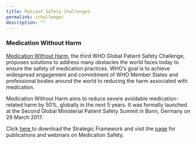 ```yaml
---
title: Patient Safety Challenges
permalink: /challenge/
description: ""
---
```

### Medication Without Harm

[Medication Without Harm](https://www.who.int/initiatives/medication-without-harm), the third WHO Global Patient Safety Challenge, proposes solutions to address many obstacles the world faces today to ensure the safety of medication practices. WHO’s goal is to achieve widespread engagement and commitment of WHO Member States and professional bodies around the world to reducing the harm associated with medication.

Medication Without Harm aims to reduce severe avoidable medication-related harm by 50%, globally in the next 5 years. It was formally launched at the Second Global Ministerial Patient Safety Summit in Bonn, Germany on 29 March 2017.

Click [here ](https://docisolation.prod.fire.glass/?guid=29b56937-5cef-4d43-3231-7a5f1052ac4c) to download the Strategic Framework and visit the [page](https://www.who.int/initiatives/medication-without-harm) for publications and webinars on Medication Safety.
